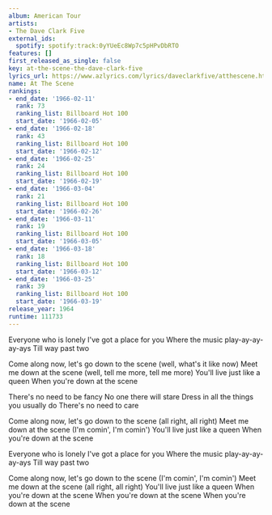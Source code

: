 ```yaml
---
album: American Tour
artists:
- The Dave Clark Five
external_ids:
  spotify: spotify:track:0yYUeEc8Wp7c5pHPvDbRTO
features: []
first_released_as_single: false
key: at-the-scene-the-dave-clark-five
lyrics_url: https://www.azlyrics.com/lyrics/daveclarkfive/atthescene.html
name: At The Scene
rankings:
- end_date: '1966-02-11'
  rank: 73
  ranking_list: Billboard Hot 100
  start_date: '1966-02-05'
- end_date: '1966-02-18'
  rank: 43
  ranking_list: Billboard Hot 100
  start_date: '1966-02-12'
- end_date: '1966-02-25'
  rank: 24
  ranking_list: Billboard Hot 100
  start_date: '1966-02-19'
- end_date: '1966-03-04'
  rank: 21
  ranking_list: Billboard Hot 100
  start_date: '1966-02-26'
- end_date: '1966-03-11'
  rank: 19
  ranking_list: Billboard Hot 100
  start_date: '1966-03-05'
- end_date: '1966-03-18'
  rank: 18
  ranking_list: Billboard Hot 100
  start_date: '1966-03-12'
- end_date: '1966-03-25'
  rank: 39
  ranking_list: Billboard Hot 100
  start_date: '1966-03-19'
release_year: 1964
runtime: 111733
---
```

Everyone who is lonely
I've got a place for you
Where the music play-ay-ay-ay-ays
Till way past two

Come along now, let's go down to the scene
(well, what's it like now)
Meet me down at the scene
(well, tell me more, tell me more)
You'll live just like a queen
When you're down at the scene

There's no need to be fancy
No one there will stare
Dress in all the things you usually do
There's no need to care

Come along now, let's go down to the scene
(all right, all right)
Meet me down at the scene
(I'm comin', I'm comin')
You'll live just like a queen
When you're down at the scene

Everyone who is lonely
I've got a place for you
Where the music play-ay-ay-ay-ays
Till way past two

Come along now, let's go down to the scene
(I'm comin', I'm comin')
Meet me down at the scene
(all right, all right)
You'll live just like a queen
When you're down at the scene
When you're down at the scene
When you're down at the scene
